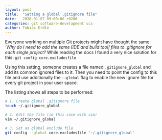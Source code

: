 ```yaml
---
layout: post
title:  "Setting a global .gitignore file"
date:   2020-01-07 09:00:00 +0200
categories: git software-development vcs
author: Tobias Erdle
---
```


Everyone working on multiple Git projects might have thought the same: *'Why do I need
to add the same [IDE and build tool] files to .gitignore for each single project?*
While reading the docs I found a very nice solution for this: `git config core.excludesfile`

Using this setting, someone creates a file named `.gitignore_global` and add its
common ignored files to it. Then you need to point the config to this file and
use additionally the `--global` flag to enable the new ignore file for every git project in your user space.

The listing shows all steps to be performed:

```bash
# 1. Create global .gitignore file
touch ~/.gitignore_global

# 2. Edit the file (in this case with vim)
vim ~/.gitignore_global

# 3. Set as global exclude file
git config --global core.excludesfile '~/.gitignore_global'

```
